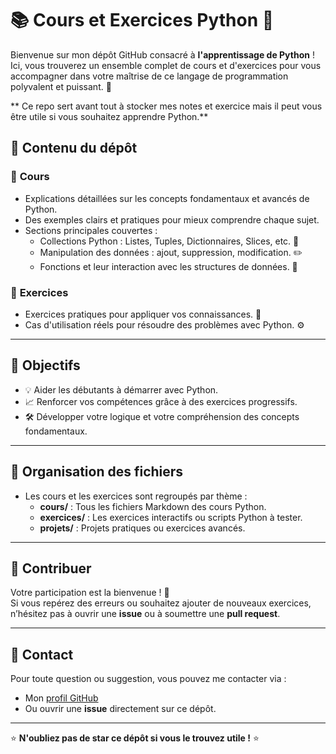 # 📚 Cours et Exercices Python 🐍

Bienvenue sur mon dépôt GitHub consacré à **l'apprentissage de Python** ! Ici, vous trouverez un ensemble complet de cours et d'exercices pour vous accompagner dans votre maîtrise de ce langage de programmation polyvalent et puissant. 🚀

** Ce repo sert avant tout à stocker mes notes et exercice mais il peut vous être utile si vous souhaitez apprendre Python.**

## 🌟 Contenu du dépôt

### 📖 **Cours**

- Explications détaillées sur les concepts fondamentaux et avancés de Python.
- Des exemples clairs et pratiques pour mieux comprendre chaque sujet.
- Sections principales couvertes :
  - Collections Python : Listes, Tuples, Dictionnaires, Slices, etc. 🧩
  - Manipulation des données : ajout, suppression, modification. ✏️
  - Fonctions et leur interaction avec les structures de données. 🔧

### 📝 **Exercices**

- Exercices pratiques pour appliquer vos connaissances. 🧠
- Cas d'utilisation réels pour résoudre des problèmes avec Python. ⚙️

---

## 🎯 Objectifs

- 💡 Aider les débutants à démarrer avec Python.
- 📈 Renforcer vos compétences grâce à des exercices progressifs.
- 🛠️ Développer votre logique et votre compréhension des concepts fondamentaux.

---

## 📂 Organisation des fichiers

- Les cours et les exercices sont regroupés par thème :
  - **cours/** : Tous les fichiers Markdown des cours Python.
  - **exercices/** : Les exercices interactifs ou scripts Python à tester.
  - **projets/** : Projets pratiques ou exercices avancés.

---

## 🤝 Contribuer

Votre participation est la bienvenue ! 🎉  
Si vous repérez des erreurs ou souhaitez ajouter de nouveaux exercices, n’hésitez pas à ouvrir une **issue** ou à soumettre une **pull request**.

---

## 💬 Contact

Pour toute question ou suggestion, vous pouvez me contacter via :

- Mon [profil GitHub](https://github.com/scaruu)
- Ou ouvrir une **issue** directement sur ce dépôt.

---

⭐ **N'oubliez pas de star ce dépôt si vous le trouvez utile !** ⭐
